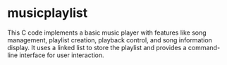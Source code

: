 # musicplaylist
This C code implements a basic music player with features like song management, playlist creation, playback control, and song information display. It uses a linked list to store the playlist and provides a command-line interface for user interaction.
